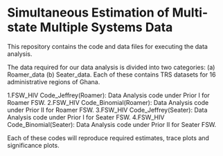 # Simultaneous Estimation of Multi-state Multiple Systems Data

This repository contains the code and data files for executing the data analysis.

The data required for our data analysis is divided into two categories: (a) Roamer_data  (b) Seater_data. Each of these contains TRS datasets for 16 administrative regions of Ghana.

1.FSW_HIV Code_Jeffrey(Roamer): Data Analysis code under Prior I for Roamer FSW.
2.FSW_HIV Code_Binomial(Roamer): Data Analysis code under Prior II for Roamer FSW.
3.FSW_HIV Code_Jeffrey(Seater): Data Analysis code under Prior I for Seater FSW.
4.FSW_HIV Code_Binomial(Seater): Data Analysis code under Prior II for Seater FSW.

Each of these codes will reproduce required estimates, trace plots and significance plots.
